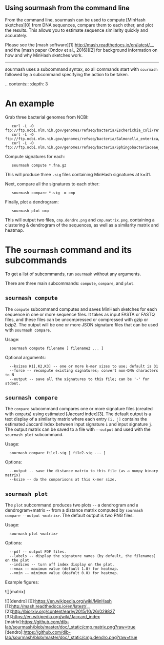 
## Using sourmash from the command line


From the command line, sourmash can be used to compute [MinHash
sketches][0] from DNA
sequences, compare them to each other, and plot the results.  This
allows you to estimate sequence similarity quickly and accurately.

Please see the [mash software][1] http://mash.readthedocs.io/en/latest/__
 and the [mash paper (Ondov et al., 2016)][2]
for background
information on how and why MinHash sketches work.

______

sourmash uses a subcommand syntax, so all commands start with
`sourmash` followed by a subcommand specifying the action to be
taken.

.. contents::
   :depth: 3

# An example


Grab three bacterial genomes from NCBI:
```
   curl -L -O ftp://ftp.ncbi.nlm.nih.gov/genomes/refseq/bacteria/Escherichia_coli/reference/GCF_000005845.2_ASM584v2/GCF_000005845.2_ASM584v2_genomic.fna.gz
   curl -L -O ftp://ftp.ncbi.nlm.nih.gov/genomes/refseq/bacteria/Salmonella_enterica/reference/GCF_000006945.1_ASM694v1/GCF_000006945.1_ASM694v1_genomic.fna.gz
   curl -L -O ftp://ftp.ncbi.nlm.nih.gov/genomes/refseq/bacteria/Sphingobacteriaceae_bacterium_DW12/latest_assembly_versions/GCF_000783305.1_ASM78330v1/GCF_000783305.1_ASM78330v1_genomic.fna.gz
```
Compute signatures for each:
```
   sourmash compute *.fna.gz
```
This will produce three `.sig` files containing MinHash signatures at k=31.

Next, compare all the signatures to each other:
```
   sourmash compare *.sig -o cmp
```
Finally, plot a dendrogram:
```
   sourmash plot cmp
```
This will output two files, `cmp.dendro.png` and `cmp.matrix.png`,
containing a clustering & dendrogram of the sequences, as well as a
similarity matrix and heatmap.

# The `sourmash` command and its subcommands


To get a list of subcommands, run `sourmash` without any arguments.

There are three main subcommands: `compute`, `compare`, and `plot`.

## `sourmash compute`


The `compute` subcommand computes and saves MinHash sketches for
each sequence in one or more sequence files.  It takes as input FASTA
or FASTQ files, and these files can be uncompressed or compressed with
gzip or bzip2.  The output will be one or more JSON signature files
that can be used with `sourmash compare`.

Usage:
```
  sourmash compute filename [ filename2 ... ]
```
Optional arguments:
```
  --ksizes K1[,K2,K3] -- one or more k-mer sizes to use; default is 31
  --force -- recompute existing signatures; convert non-DNA characters to N
  --output -- save all the signatures to this file; can be '-' for stdout.
```
## `sourmash compare`


The `compare` subcommand compares one or more signature files
(created with `compute`) using estimated [Jaccard index][3].
  The default output
is a text display of a similarity matrix where each entry `[i, j]`
contains the estimated Jaccard index between input signature `i` and
input signature `j`.  The output matrix can be saved to a file
with `--output` and used with the `sourmash plot` subcommand.

Usage:
```
  sourmash compare file1.sig [ file2.sig ... ]
```
Options:
```
  --output -- save the distance matrix to this file (as a numpy binary matrix)
  --ksize -- do the comparisons at this k-mer size.
```
## `sourmash plot`


The `plot` subcommand produces two plots -- a dendrogram and a
dendrogram+matrix -- from a distance matrix computed by `sourmash compare
--output <matrix>`.  The default output is two PNG files.

Usage:
```
  sourmash plot <matrix>
```
Options:
```
  --pdf -- output PDF files.
  --labels -- display the signature names (by default, the filenames) on the plot
  --indices -- turn off index display on the plot.
  --vmax -- maximum value (default 1.0) for heatmap.
  --vmin -- minimum value (deafult 0.0) for heatmap.
```
Example figures:

![][matrix]



![][dendro]
[0]:https://en.wikipedia.org/wiki/MinHash   
[1]:http://mash.readthedocs.io/en/latest/__
[2]:http://biorxiv.org/content/early/2015/10/26/029827
[3]:https://en.wikipedia.org/wiki/Jaccard_index
[matrix]:https://github.com/dib-lab/sourmash/blob/master/doc/_static/cmp.matrix.png?raw=true
[dendro]:https://github.com/dib-lab/sourmash/blob/master/doc/_static/cmp.dendro.png?raw=true 
